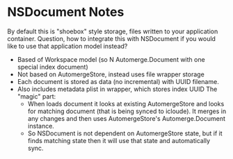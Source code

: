 #  NSDocument Notes

By default this is "shoebox" style storage, files written to your application container. Question, how to integrate this with NSDocument if you would like to use that application model instead?

- Based of Workspace model (so N Automerge.Document with one special index document)
- Not based on AutomergeStore, instead uses file wrapper storage
- Each document is stored as data (no incremental) with UUID filename.
- Also includes metadata plist in wrapper, which stores index UUID
The "magic" part:
    - When loads document it looks at existing AutomergeStore and looks for matching document (that is being synced to icloude). It merges in any changes and then uses AutomergeStore's Automerge.Document instance.
    - So NSDocument is not dependent on AutomergeStore state, but if it finds matching state then it will use that state and automatically sync.
